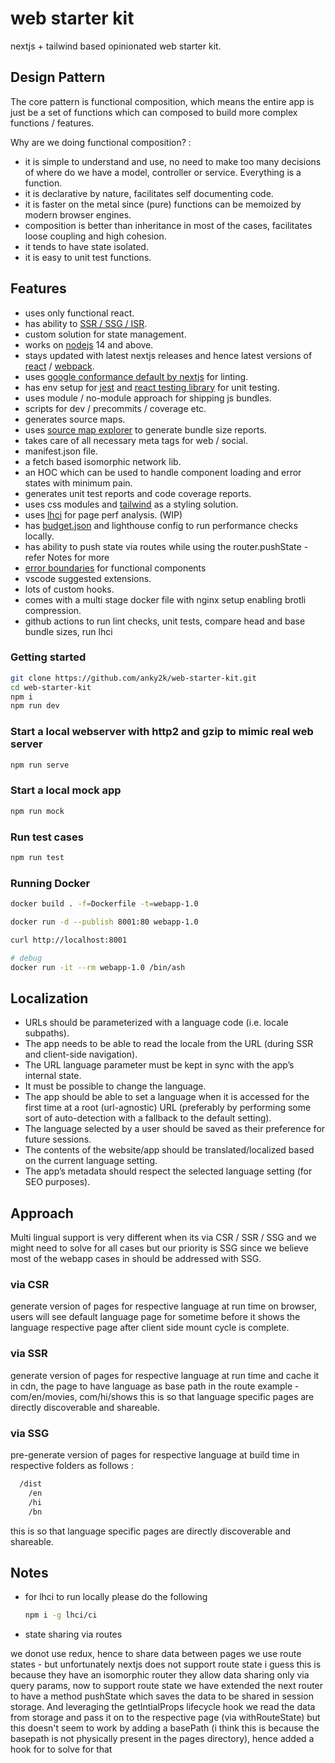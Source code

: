 # web starter kit

nextjs + tailwind based opinionated web starter kit.

## Design Pattern

The core pattern is functional composition, which means the entire app is just be a set of functions which can composed to build more complex functions / features.

Why are we doing functional composition? :

- it is simple to understand and use, no need to make too many decisions of where do we have a model, controller or service. Everything is a function.
- it is declarative by nature, facilitates self documenting code.
- it is faster on the metal since (pure) functions can be memoized by modern browser engines.
- composition is better than inheritance in most of the cases, facilitates loose coupling and high cohesion.
- it tends to have state isolated.
- it is easy to unit test functions.

## Features

- uses only functional react.
- has ability to [SSR / SSG / ISR](https://www.jackherrington.com/csr-ssr-and-ssg-on-nextjs/).
- custom solution for state management.
- works on [nodejs](https://nodejs.org/en/) 14 and above.
- stays updated with latest nextjs releases and hence latest versions of [react](https://reactjs.org/) / [webpack](https://webpack.js.org/).
- uses [google conformance default by nextjs](https://web.dev/conformance/) for linting.
- has env setup for [jest](https://jestjs.io/) and [react testing library](https://testing-library.com/docs/react-testing-library/intro/) for unit testing.
- uses module / no-module approach for shipping js bundles.
- scripts for dev / precommits / coverage etc.
- generates source maps.
- uses [source map explorer](https://www.npmjs.com/package/source-map-explorer) to generate bundle size reports.
- takes care of all necessary meta tags for web / social.
-  manifest.json file.
- a fetch based isomorphic network lib.
- an HOC which can be used to handle component loading and error states with minimum pain.
- generates unit test reports and code coverage reports.
- uses css modules and [tailwind](https://tailwindcss.com/) as a styling solution.
- uses [lhci](https://github.com/GoogleChrome/lighthouse-ci/blob/master/docs/getting-started.md) for page  perf analysis. (WIP)
- has [budget.json](https://github.com/GoogleChrome/budget.json) and lighthouse config to run performance checks locally.
- has ability to push state via routes while using the router.pushState - refer Notes for more
- [error boundaries](https://github.com/bvaughn/react-error-boundary) for functional components
- vscode suggested extensions.
- lots of custom hooks.
- comes with a multi stage docker file with nginx setup enabling brotli compression.
- github actions to run lint checks, unit tests, compare head and base bundle sizes, run lhci

### Getting started

```bash
git clone https://github.com/anky2k/web-starter-kit.git
cd web-starter-kit
npm i
npm run dev
```

### Start a local webserver with http2 and gzip to mimic real web server

```bash
npm run serve
```

### Start a local mock app

```bash
npm run mock
```

### Run test cases

```bash
npm run test
```

### Running Docker

```bash
docker build . -f=Dockerfile -t=webapp-1.0
```

```bash
docker run -d --publish 8001:80 webapp-1.0
```

```bash
curl http://localhost:8001
```

```bash
# debug 
docker run -it --rm webapp-1.0 /bin/ash
```

## Localization

- URLs should be parameterized with a language code (i.e. locale subpaths).
- The app needs to be able to read the locale from the URL (during SSR and client-side navigation).
- The URL language parameter must be kept in sync with the app’s internal state.
- It must be possible to change the language.
- The app should be able to set a language when it is accessed for the first time at a root (url-agnostic) URL (preferably by performing some sort of auto-detection with a fallback to the default setting).
- The language selected by a user should be saved as their preference for future sessions.
- The contents of the website/app should be translated/localized based on the current language setting.
- The app’s metadata should respect the selected language setting (for SEO purposes).

## Approach

Multi lingual support is very different when its via CSR / SSR / SSG and we might need to solve for all cases but our priority is SSG since we believe most of the webapp cases in should be addressed with SSG.

### via CSR
generate version of pages for respective language at run time on browser, users will see default language page for sometime before it shows the language respective page after client side mount cycle is complete.

### via SSR

generate version of pages for respective language at run time and cache it in cdn, the page to have language as base path in the route
  example - com/en/movies,  com/hi/shows
  this is so that language specific pages are directly discoverable and shareable.

### via SSG

pre-generate version of pages for respective language at build time in respective folders as follows :

```bash
  /dist
    /en
    /hi
    /bn
```

this is so that language specific pages are directly discoverable and shareable.
  
## Notes

- for lhci to run locally please do the following

  ```bash
  npm i -g lhci/ci
  ```

- state sharing via routes

we donot use redux, hence to share data between pages we use route states - but unfortunately nextjs does not support route state i guess this is because they have an isomorphic router they allow data sharing only via query params, now to support route state we have extended the next router to have a method pushState which saves the data to be shared in session storage. And leveraging the getIntialProps lifecycle hook we read the data from storage and pass it on to the respective page (via withRouteState) but this doesn't seem to work by adding a basePath (i think this is because the basepath is not physically present in the pages directory), hence added a hook for to solve for that
